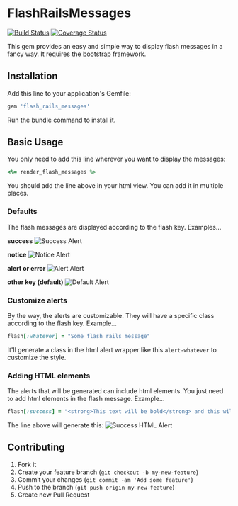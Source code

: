 # FlashRailsMessages

[![Build Status](https://travis-ci.org/alejandrogutierrez/flash_rails_messages.png?branch=master)](https://travis-ci.org/alejandrogutierrez/flash_rails_messages)
[![Coverage Status](https://coveralls.io/repos/alejandrogutierrez/flash_rails_messages/badge.png)](https://coveralls.io/r/alejandrogutierrez/flash_rails_messages)


This gem provides an easy and simple way to display flash messages in a fancy way.
It requires the [bootstrap](http://twitter.github.io/bootstrap) framework.


## Installation
Add this line to your application's Gemfile:
```ruby
gem 'flash_rails_messages'
```
Run the bundle command to install it.



## Basic Usage
You only need to add this line wherever you want to display the messages:
```ruby
<%= render_flash_messages %>
```
You should add the line above in your html view. You can add it in multiple places.


### Defaults

The flash messages are displayed according to the flash key. Examples...

**success**
![Success Alert](https://raw.github.com/alejandrogutierrez/flash_rails_messages/master/images/success.png)

**notice**
![Notice Alert](https://raw.github.com/alejandrogutierrez/flash_rails_messages/master/images/notice.png)

**alert or error**
![Alert Alert](https://raw.github.com/alejandrogutierrez/flash_rails_messages/master/images/alert.png)

**other key (default)**
![Default Alert](https://raw.github.com/alejandrogutierrez/flash_rails_messages/master/images/default.png)

### Customize alerts

By the way, the alerts are customizable. They will have a specific class according to the flash key. Example...

```ruby
flash[:whatever] = "Some flash rails message"
```

It'll generate a class in the html alert wrapper like this `alert-whatever` to customize the style.

### Adding HTML elements

The alerts that will be generated can include html elements. You just need to add html elements in the flash message.
Example...

```ruby
flash[:success] = "<strong>This text will be bold</strong> and this will be normal"
```

The line above will generate this:
![Success HTML Alert](https://raw.github.com/alejandrogutierrez/flash_rails_messages/master/images/success2.png)

## Contributing

1. Fork it
2. Create your feature branch (`git checkout -b my-new-feature`)
3. Commit your changes (`git commit -am 'Add some feature'`)
4. Push to the branch (`git push origin my-new-feature`)
5. Create new Pull Request
